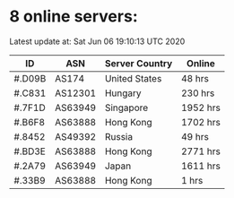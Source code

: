 # 8 online servers:

Latest update at: Sat Jun 06 19:10:13 UTC 2020

| ID | ASN | Server Country | Online |
| -- | --- | -------------- | ------ |
| #.D09B | AS174 | United States | 48 hrs |
| #.C831 | AS12301 | Hungary | 230 hrs |
| #.7F1D | AS63949 | Singapore | 1952 hrs |
| #.B6F8 | AS63888 | Hong Kong | 1702 hrs |
| #.8452 | AS49392 | Russia | 49 hrs |
| #.BD3E | AS63888 | Hong Kong | 2771 hrs |
| #.2A79 | AS63949 | Japan | 1611 hrs |
| #.33B9 | AS63888 | Hong Kong | 1 hrs |

